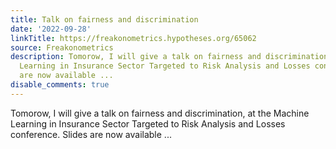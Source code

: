 ```yaml
---
title: Talk on fairness and discrimination
date: '2022-09-28'
linkTitle: https://freakonometrics.hypotheses.org/65062
source: Freakonometrics
description: Tomorow, I will give a talk on fairness and discrimination, at the Machine
  Learning in Insurance Sector Targeted to Risk Analysis and Losses conference. Slides
  are now available ...
disable_comments: true
---
```

Tomorow, I will give a talk on fairness and discrimination, at the Machine Learning in Insurance Sector Targeted to Risk Analysis and Losses conference. Slides are now available ...